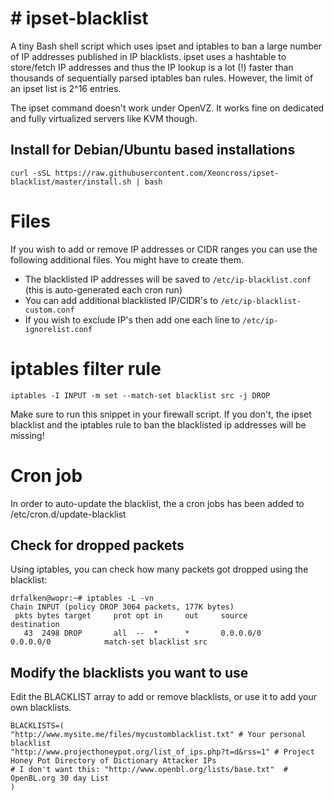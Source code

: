 # ipset-blacklist
===============

A tiny Bash shell script which uses ipset and iptables to ban a large number of IP addresses published in IP blacklists. ipset uses a hashtable to store/fetch IP addresses and thus the IP lookup is a lot (!) faster than thousands of sequentially parsed iptables ban rules. However, the limit of an ipset list is 2^16 entries.

The ipset command doesn't work under OpenVZ. It works fine on dedicated and fully virtualized servers like KVM though.

## Install for Debian/Ubuntu based installations

	curl -sSL https://raw.githubusercontent.com/Xeoncross/ipset-blacklist/master/install.sh | bash

# Files

If you wish to add or remove IP addresses or CIDR ranges you can use the following additional files. You might have to create them.

- The blacklisted IP addresses will be saved to `/etc/ip-blacklist.conf` (this is auto-generated each cron run)
- You can add additional blacklisted IP/CIDR's to `/etc/ip-blacklist-custom.conf`
- If you wish to exclude IP's then add one each line to `/etc/ip-ignorelist.conf`

# iptables filter rule

    iptables -I INPUT -m set --match-set blacklist src -j DROP

Make sure to run this snippet in your firewall script. If you don't, the ipset blacklist and the iptables rule to ban the blacklisted ip addresses will be missing!

# Cron job

In order to auto-update the blacklist, the a cron jobs has been added to /etc/cron.d/update-blacklist

## Check for dropped packets

Using iptables, you can check how many packets got dropped using the blacklist:

```
drfalken@wopr:~# iptables -L -vn
Chain INPUT (policy DROP 3064 packets, 177K bytes)
 pkts bytes target     prot opt in     out     source               destination
   43  2498 DROP       all  --  *      *       0.0.0.0/0            0.0.0.0/0            match-set blacklist src
```

## Modify the blacklists you want to use

Edit the BLACKLIST array to add or remove blacklists, or use it to add your own blacklists.

```
BLACKLISTS=(
"http://www.mysite.me/files/mycustomblacklist.txt" # Your personal blacklist
"http://www.projecthoneypot.org/list_of_ips.php?t=d&rss=1" # Project Honey Pot Directory of Dictionary Attacker IPs
# I don't want this: "http://www.openbl.org/lists/base.txt"  # OpenBL.org 30 day List
)
```

